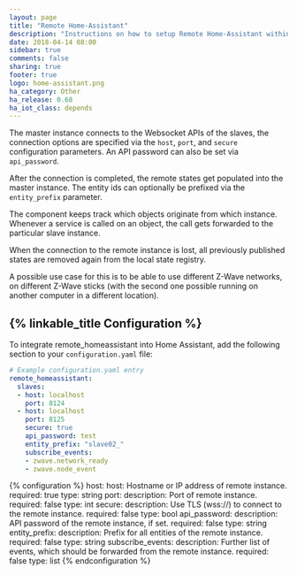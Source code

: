 ```yaml
---
layout: page
title: "Remote Home-Assistant"
description: "Instructions on how to setup Remote Home-Assistant within Home Assistant."
date: 2018-04-14 08:00
sidebar: true
comments: false
sharing: true
footer: true
logo: home-assistant.png
ha_category: Other
ha_release: 0.68
ha_iot_class: depends
---
```


The master instance connects to the Websocket APIs of the slaves, the connection options are specified via the `host`, `port`, and `secure` configuration parameters. An API password can also be set via `api_password`.

After the connection is completed, the remote states get populated into the master instance.
The entity ids can optionally be prefixed via the `entity_prefix` parameter.

The component keeps track which objects originate from which instance. Whenever a service is called on an object, the call gets forwarded to the particular slave instance.

When the connection to the remote instance is lost, all previously published states are removed again from the local state registry.

A possible use case for this is to be able to use different Z-Wave networks, on different Z-Wave sticks (with the second one possible running on another computer in a different location).

## {% linkable_title Configuration %}

To integrate remote_homeassistant into Home Assistant, add the following section to your `configuration.yaml` file:

```yaml
# Example configuration.yaml entry
remote_homeassistant:
  slaves:
  - host: localhost
    port: 8124
  - host: localhost
    port: 8125
    secure: true
    api_password: test
    entity_prefix: "slave02_"
    subscribe_events:
    - zwave.network_ready
    - zwave.node_event
```

{% configuration %}
host:
  host: Hostname or IP address of remote instance.
  required: true
  type: string
port:
  description: Port of remote instance.
  required: false
  type: int
secure:
  description: Use TLS (wss://) to connect to the remote instance.
  required: false
  type: bool
api_password:
  description: API password of the remote instance, if set.
  required: false
  type: string
entity_prefix:
  description: Prefix for all entities of the remote instance.
  required: false
  type: string
subscribe_events:
  description: Further list of events, which should be forwarded from the remote instance.
  required: false
  type: list
{% endconfiguration %}
